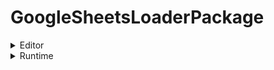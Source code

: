 # GoogleSheetsLoaderPackage

<details>
  <summary>Editor</summary>

  [GoogleSheetEditor](Scripts/GoogleSheetEditor.cs) 테스트 <br><br>
  [GoogleSheetDataContainer](Scripts/GoogleSheetDataContainer.cs) <br><br>
  [GoogleSheetResponse](Scripts/GoogleSheetResponse.cs) <br><br>
  [GoogleSheetDefine](Scripts/GoogleSheetDefine.cs)

</details>

<details>
  <summary>Runtime</summary>

  [GoogleSheetLoader](Scripts/Scripts/GoogleSheetLoader.cs)



</details>
